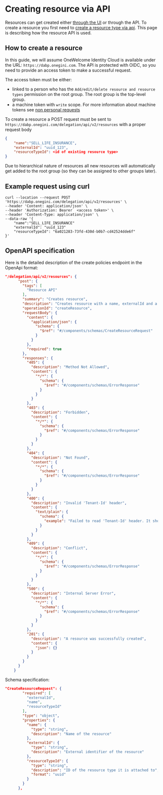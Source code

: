 # Creating resource via API

Resources can get created either [through the UI](../functional/manage-resource-via-ui.md) or through the API.
To create a resource you first need to [create a resource type via api](./create-resource-type-via-api.md).
This page is describing how the resource API is used.

## How to create a resource

In this guide, we will assume OneWelcome Identity Cloud is available under the URL: `https://dabp.onegini.com`.
The API is protected with OIDC, so you need to provide an access token to make a successful request.

The access token must be either:

- linked to a person who has the `Add/edit/delete resource and resource types` permission on the root group. The root group is the top-level
  group.
- a machine token with `write` scope. For more information about machine tokens see [non personal requests](non-personal-requests.md)

To create a resource a POST request must be sent to `https://dabp.onegini.com/delegation/api/v2/resources` with a proper request body

```json
{
    "name":"SELL_LIFE_INSURANCE",
    "externalId": "uuid_123",
    "resourceTypeId": <id of existing resource type>
}
```

Due to hierarchical nature of resources all new resources will automatically get added to the root group (so they can be assigned to
other groups later).

## Example request using curl

```shell
curl --location --request POST 'https://dabp.onegini.com/delegation/api/v2/resources' \
--header 'Content: application/json' \
--header 'Authorization: Bearer  <access token>' \
--header 'Content-Type: application/json' \
--data-raw '{
    "name":"SELL_LIFE_INSURANCE"
    "externalId": "uuid_123"
    "resourceTypeId": "6a021283-73fd-430d-b0b7-cd42524dde6f"
}'
```

## OpenAPI specification

Here is the detailed description of the create policies endpoint in the OpenApi format:

```json
"/delegation/api/v2/resources": {
      "post": {
        "tags": [
          "Resource API"
        ],
        "summary": "Creates resource",
        "description": "Creates resource with a name, externalId and a resource type",
        "operationId": "createResource",
        "requestBody": {
          "content": {
            "application/json": {
              "schema": {
                "$ref": "#/components/schemas/CreateResourceRequest"
              }
            }
          },
          "required": true
        },
        "responses": {
          "405": {
            "description": "Method Not Allowed",
            "content": {
              "*/*": {
                "schema": {
                  "$ref": "#/components/schemas/ErrorResponse"
                }
              }
            }
          },
          "403": {
            "description": "Forbidden",
            "content": {
              "*/*": {
                "schema": {
                  "$ref": "#/components/schemas/ErrorResponse"
                }
              }
            }
          },
          "404": {
            "description": "Not Found",
            "content": {
              "*/*": {
                "schema": {
                  "$ref": "#/components/schemas/ErrorResponse"
                }
              }
            }
          },
          "400": {
            "description": "Invalid 'Tenant-Id' header",
            "content": {
              "text/plain": {
                "schema": {
                  "example": "Failed to read 'Tenant-Id' header. It should be a proper UUID identifier of a tenant."
                }
              }
            }
          },
          "409": {
            "description": "Conflict",
            "content": {
              "*/*": {
                "schema": {
                  "$ref": "#/components/schemas/ErrorResponse"
                }
              }
            }
          },
          "500": {
            "description": "Internal Server Error",
            "content": {
              "*/*": {
                "schema": {
                  "$ref": "#/components/schemas/ErrorResponse"
                }
              }
            }
          },
          "201": {
            "description": "A resource was successfully created",
            "content": {
              "json": {}
            }
          }
        }
      }
    }
```

Schema specification:

```json
"CreateResourceRequest": {
        "required": [
          "externalId",
          "name",
          "resourceTypeId"
        ],
        "type": "object",
        "properties": {
          "name": {
            "type": "string",
            "description": "Name of the resource"
          },
          "externalId": {
            "type": "string",
            "description": "External identifier of the resource"
          },
          "resourceTypeId": {
            "type": "string",
            "description": "ID of the resource type it is attached to",
            "format": "uuid"
          }
        }
      },
```
